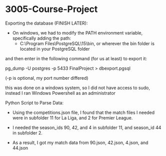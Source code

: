 # 3005-Course-Project




Exporting the database (FINISH LATER):

- On windows, we had to modify the PATH environment variable, specifically adding the path:
    - C:\Program Files\PostgreSQL\15\bin, or wherever the bin folder is located in your PostgreSQL folder

and then enter in the following command (for us at least) to export it:

pg_dump -U postgres -p 5433 FinalProject > dbexport.pgsql

(-p is optional, my port number differed)

this was done on a windows system, so I did not have access to sudo, instead I ran Windows Powershell as an administrator 


Python Script to Parse Data:

- Using the competitions.json file, I found that the match files I needed were in subfolder 11 for La Liga, and 2 for Premier League. 

- I needed the season_ids 90, 42, and 4 in subfolder 11, and season_id 44 in subfolder 2.

- As a result, I got my match data from 90.json, 42.json, 4.json, and 44.json


